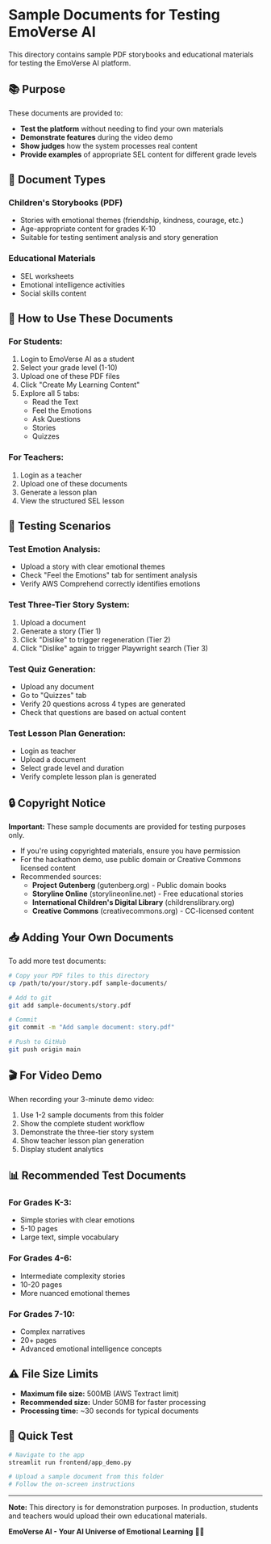 # Sample Documents for Testing EmoVerse AI

This directory contains sample PDF storybooks and educational materials for testing the EmoVerse AI platform.

## 📚 Purpose

These documents are provided to:
- **Test the platform** without needing to find your own materials
- **Demonstrate features** during the video demo
- **Show judges** how the system processes real content
- **Provide examples** of appropriate SEL content for different grade levels

## 📖 Document Types

### Children's Storybooks (PDF)
- Stories with emotional themes (friendship, kindness, courage, etc.)
- Age-appropriate content for grades K-10
- Suitable for testing sentiment analysis and story generation

### Educational Materials
- SEL worksheets
- Emotional intelligence activities
- Social skills content

## 🎯 How to Use These Documents

### For Students:
1. Login to EmoVerse AI as a student
2. Select your grade level (1-10)
3. Upload one of these PDF files
4. Click "Create My Learning Content"
5. Explore all 5 tabs:
   - Read the Text
   - Feel the Emotions
   - Ask Questions
   - Stories
   - Quizzes

### For Teachers:
1. Login as a teacher
2. Upload one of these documents
3. Generate a lesson plan
4. View the structured SEL lesson

## 📝 Testing Scenarios

### Test Emotion Analysis:
- Upload a story with clear emotional themes
- Check "Feel the Emotions" tab for sentiment analysis
- Verify AWS Comprehend correctly identifies emotions

### Test Three-Tier Story System:
1. Upload a document
2. Generate a story (Tier 1)
3. Click "Dislike" to trigger regeneration (Tier 2)
4. Click "Dislike" again to trigger Playwright search (Tier 3)

### Test Quiz Generation:
- Upload any document
- Go to "Quizzes" tab
- Verify 20 questions across 4 types are generated
- Check that questions are based on actual content

### Test Lesson Plan Generation:
- Login as teacher
- Upload a document
- Select grade level and duration
- Verify complete lesson plan is generated

## 🔒 Copyright Notice

**Important:** These sample documents are provided for testing purposes only. 

- If you're using copyrighted materials, ensure you have permission
- For the hackathon demo, use public domain or Creative Commons licensed content
- Recommended sources:
  - **Project Gutenberg** (gutenberg.org) - Public domain books
  - **Storyline Online** (storylineonline.net) - Free educational stories
  - **International Children's Digital Library** (childrenslibrary.org)
  - **Creative Commons** (creativecommons.org) - CC-licensed content

## 📥 Adding Your Own Documents

To add more test documents:

```bash
# Copy your PDF files to this directory
cp /path/to/your/story.pdf sample-documents/

# Add to git
git add sample-documents/story.pdf

# Commit
git commit -m "Add sample document: story.pdf"

# Push to GitHub
git push origin main
```

## 🎬 For Video Demo

When recording your 3-minute demo video:
1. Use 1-2 sample documents from this folder
2. Show the complete student workflow
3. Demonstrate the three-tier story system
4. Show teacher lesson plan generation
5. Display student analytics

## 📊 Recommended Test Documents

### For Grades K-3:
- Simple stories with clear emotions
- 5-10 pages
- Large text, simple vocabulary

### For Grades 4-6:
- Intermediate complexity stories
- 10-20 pages
- More nuanced emotional themes

### For Grades 7-10:
- Complex narratives
- 20+ pages
- Advanced emotional intelligence concepts

## ⚠️ File Size Limits

- **Maximum file size:** 500MB (AWS Textract limit)
- **Recommended size:** Under 50MB for faster processing
- **Processing time:** ~30 seconds for typical documents

## 🚀 Quick Test

```bash
# Navigate to the app
streamlit run frontend/app_demo.py

# Upload a sample document from this folder
# Follow the on-screen instructions
```

---

**Note:** This directory is for demonstration purposes. In production, students and teachers would upload their own educational materials.

**EmoVerse AI - Your AI Universe of Emotional Learning** 💚🌈
